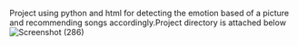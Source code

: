 Project using python and html for detecting the emotion based of a picture and recommending songs accordingly.Project directory is attached below ![Screenshot (286)](https://github.com/user-attachments/assets/1c3bdf2d-a90f-460d-86b0-79092f4f616e)
